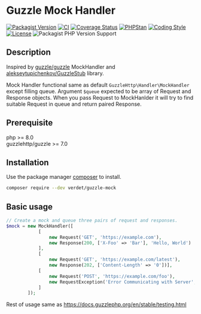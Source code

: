 # Guzzle Mock Handler

[![Packagist Version](https://img.shields.io/packagist/v/verdet/guzzle-mock)](https://packagist.org/packages/verdet/guzzle-mock)
[![CI](https://github.com/verdet23/guzzle-mock/actions/workflows/ci.yml/badge.svg?branch=master)](https://github.com/verdet23/guzzle-mock/actions/workflows/ci.yml)
[![Coverage Status](https://coveralls.io/repos/github/verdet23/guzzle-mock/badge.svg)](https://coveralls.io/github/verdet23/guzzle-mock)
[![PHPStan](https://img.shields.io/badge/PHPStan-level%208-brightgreen)](https://raw.githubusercontent.com/verdet23/guzzle-mock/master/phpstan.neon)
[![Coding Style](https://img.shields.io/badge/Coding%20Style-PSR--12-yellowgreen)](https://www.php-fig.org/psr/psr-12/)
[![License](https://img.shields.io/github/license/verdet23/guzzle-mock?color=blue)](https://raw.githubusercontent.com/verdet23/guzzle-mock/master/LICENSE)
![Packagist PHP Version Support](https://img.shields.io/packagist/php-v/verdet/guzzle-mock)

## Description
Inspired by [guzzle/guzzle](https://github.com/guzzle/guzzle) MockHandler and [alekseytupichenkov/GuzzleStub](https://github.com/alekseytupichenkov/GuzzleStub) library.

Mock Handler functional same as default `GuzzleHttp\Handler\MockHandler` except filling queue. Argument `$queue` expected to be array of Request and Response objects.
When you pass Request to MockHanlder it will try to find suitable Request in queue and return paired Response.

## Prerequisite

php >= 8.0  
guzzlehttp/guzzle >= 7.0

## Installation

Use the package manager [composer](https://getcomposer.org/) to install.

```bash
composer require --dev verdet/guzzle-mock
```

## Basic usage

```php
// Create a mock and queue three pairs of request and responses.
$mock = new MockHandler([
            [
                new Request('GET', 'https://example.com'),
                new Response(200, ['X-Foo' => 'Bar'], 'Hello, World')
            ],
            [
                new Request('GET', 'https://example.com/latest'),
                new Response(202, ['Content-Length' => '0'])],
            [
                new Request('POST', 'https://example.com/foo'),
                new RequestException('Error Communicating with Server', new Request('POST', 'https://example.com/foo'))
            ]
        ]);
```

Rest of usage same as https://docs.guzzlephp.org/en/stable/testing.html
